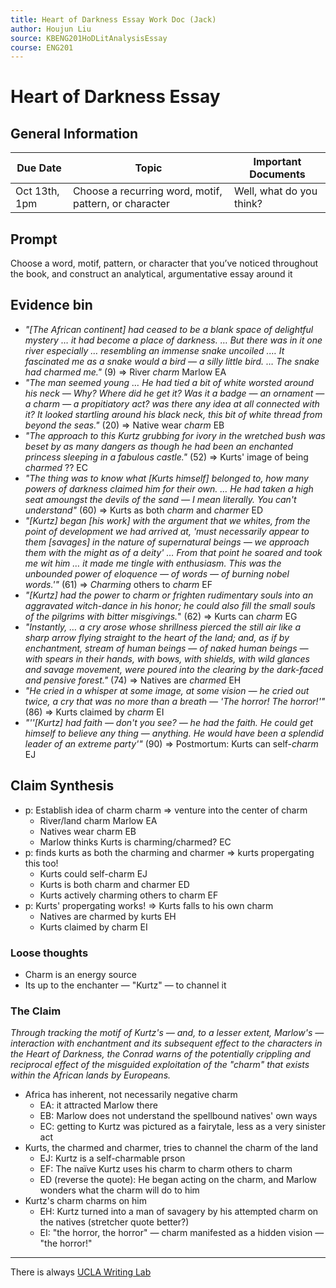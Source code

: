 ```yaml
---
title: Heart of Darkness Essay Work Doc (Jack)
author: Houjun Liu
source: KBENG201HoDLitAnalysisEssay
course: ENG201
---
```


# Heart of Darkness Essay
## General Information
| Due Date      | Topic                                                 | Important Documents      |
|---------------|-------------------------------------------------------|--------------------------|
| Oct 13th, 1pm | Choose a recurring word, motif, pattern, or character | Well, what do you think? |
## Prompt
Choose a word, motif, pattern, or character that you’ve noticed throughout the book, and construct an analytical, argumentative essay around it

## Evidence bin
- *"[The African continent] had ceased to be a blank space of delightful mystery … it had become a place of darkness. … But there was in it one river especially … resembling an immense snake uncoiled .… It fascinated me as a snake would a bird — a silly little bird. … The snake had charmed me."* (9)  => River _charm_ Marlow EA
- *"The man seemed young … He had tied a bit of white worsted around his neck — Why? Where did he get it? Was it a badge — an ornament — a charm — a propitiatory act? was there any idea at all connected with it? It looked startling around his black neck, this bit of white thread from beyond the seas."* (20) => Native wear _charm_ EB
- *"The approach to this Kurtz grubbing for ivory in the wretched bush was beset by as many dangers as though he had been an enchanted princess sleeping in a fabulous castle."* (52) => Kurts' image of being _charmed_ ?? EC
- *"The thing was to know what [Kurts himself] belonged to, how many powers of darkness claimed him for their own. … He had taken a high seat amoungst the devils of the sand — I mean literally. You can't understand"* (60) => Kurts as both _charm_ and _charmer_ ED
- *"[Kurtz] began [his work] with the argument that we whites, from the point of development we had arrived at, 'must necessarily appear to them [savages] in the nature of supernatural beings — we approach them with the might as of a deity' … From that point he soared and took me wit him … it made me tingle with enthusiasm. This was the unbounded power of eloquence — of words — of burning nobel words.'"* (61) => _Charming_ others to _charm_ EF
- *"[Kurtz] had the power to charm or frighten rudimentary souls into an aggravated witch-dance in his honor; he could also fill the small souls of the pilgrims with bitter misgivings.*" (62) => Kurts can _charm_ EG
- *"Instantly, … a cry arose whose shrillness pierced the still air like a sharp arrow flying straight to the heart of the land; and, as if by enchantment, stream of human beings — of naked human beings — with spears in their hands, with bows, with shields, with wild glances and savage movement, were poured into the clearing by the dark-faced and pensive forest."* (74) => Natives are _charmed_ EH
- *"He cried in a whisper at some image, at some vision — he cried out twice, a cry that was no more than a breath — 'The horror! The horror!'"* (86) => Kurts claimed by _charm_ EI
- *"''[Kurtz] had faith — don't you see? — he had the faith. He could get himself to believe any thing — anything. He would have been a splendid leader of an extreme party'"* (90) => Postmortum: Kurts can self-_charm_ EJ

## Claim Synthesis

- p: Establish idea of charm charm => venture into the center of charm
    - River/land charm Marlow EA
    - Natives wear charm EB
    - Marlow thinks Kurts is charming/charmed? EC
- p: finds kurts as both the charming and charmer => kurts propergating this too!
    - Kurts could self-charm EJ
    - Kurts is both charm and charmer ED
    - Kurts actively charming others to charm EF
- p: Kurts' propergating works! => Kurts falls to his own charm
    - Natives are charmed by kurts EH
    - Kurts claimed by charm EI
    
### Loose thoughts
- Charm is an energy source
- Its up to the enchanter — "Kurtz" — to channel it

### The Claim
*Through tracking the motif of Kurtz's — and, to a lesser extent, Marlow's — interaction with enchantment and its subsequent effect to the characters in the _Heart of Darkness_, the Conrad warns of the potentially crippling and reciprocal effect of the misguided exploitation of the "charm" that exists within the African lands by Europeans.*

- Africa has inherent, not necessarily negative charm
    - EA: it attracted Marlow there
    - EB: Marlow does not understand the spellbound natives' own ways
    - EC: getting to Kurtz was pictured as a fairytale, less as a very sinister act
- Kurts, the charmed and charmer, tries to channel the charm of the land
    - EJ: Kurtz is a self-charmable prson
    - EF: The naïve Kurtz uses his charm to charm others to charm
    - ED (reverse the quote): He began acting on the charm, and Marlow wonders what the charm will do to him
- Kurtz's charm charms on him
    - EH: Kurtz turned into a man of savagery by his attempted charm on the natives (stretcher quote better?)
    - EI: "the horror, the horror" — charm manifested as a hidden vision — "the horror!"


***
There is always [UCLA Writing Lab](https://wp.ucla.edu/wp-content/uploads/2016/01/UWC_handouts_What-How-So-What-Thesis-revised-5-4-15-RZ.pdf)

